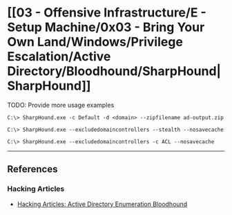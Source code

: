 # [[03 - Offensive Infrastructure/E - Setup Machine/0x03 - Bring Your Own Land/Windows/Privilege Escalation/Active Directory/Bloodhound/SharpHound|SharpHound]]

TODO: Provide more usage examples

```
C:\> SharpHound.exe -c Default -d <domain> --zipfilename ad-output.zip
```

```
C:\> SharpHound.exe --excludedomaincontrollers --stealth --nosavecache
```

```
C:\> SharpHound.exe --excludedomaincontrollers -c ACL --nosavecache
```

---
## References

### Hacking Articles

- [Hacking Articles: Active Directory Enumeration Bloodhound](https://www.hackingarticles.in/active-directory-enumeration-bloodhound/)